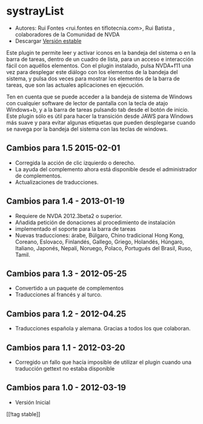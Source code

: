 # systrayList #

*   Autores: Rui Fontes <rui.fontes en tiflotecnia.com>, Rui Batista
    <ruiandrebatista en gmail.com>, colaboradores de la Comunidad de NVDA
*   Descargar [Versión estable][1]


Este plugin te permite leer y  activar iconos en la bandeja del sistema o en
la barra de tareas, dentro de un cuadro de lista, para un acceso e
interacción fácil con aquéllos elementos. Con el plugin instalado, pulsa
NVDA+f11 una vez para desplegar este diálogo con los elementos de la bandeja
del sistema, y pulsa dos veces para mostrar los elementos de la barra de
tareas, que son las actuales aplicaciones en ejecución.

Ten en cuenta que se puede acceder a la bandeja de sistema de Windows con
cualquier software de lector de pantalla con la tecla de atajo Windows+b, y
a la barra de tareas pulsando tab desde el botón de inicio. Este plugin sólo
es útil para hacer la transición desde JAWS para Windows más suave y para
evitar algunas etiquetas que pueden desplegarse cuando se navega por la
bandeja del sistema con las teclas de windows.


## Cambios para 1.5 2015-02-01 ##

* Corregida la acción de clic izquierdo o derecho.
* La ayuda del complemento ahora está disponible desde el administrador de
  complementos.
* Actualizaciones de traducciones.

## Cambios para 1.4 - 2013-01-19 ##

* Requiere de NVDA 2012.3beta2 o superior.
* Añadida  petición de donaciones al procedimiento de instalación
* implementado el soporte para la barra de tareas
* Nuevas traducciones: árabe, Búlgaro, Chino tradicional Hong Kong, Coreano,
  Eslovaco, Finlandés, Gallego, Griego, Holandés, Húngaro, Italiano,
  Japonés, Nepalí, Noruego, Polaco, Portugués del Brasil, Ruso, Tamil.

## Cambios para 1.3 - 2012-05-25 ##

* Convertido a un paquete de complementos
* Traducciones al francés y al turco.

## Cambios para 1.2 - 2012-04.25 ##

* Traducciones española y alemana. Gracias a todos los que colaboran.

## Cambios para 1.1 - 2012-03-20 ##

* Corregido un fallo que hacía imposible de utilizar el plugin cuando una
  traducción gettext no estaba disponible

## Cambios para 1.0 - 2012-03-19 ##

* Versión Inicial


[[!tag stable]]

[1]: http://addons.nvda-project.org/files/get.php?file=st
